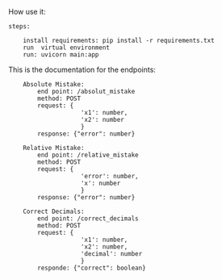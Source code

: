 How use it:

    steps:

        install requirements: pip install -r requirements.txt
        run  virtual environment
        run: uvicorn main:app 

This is the documentation for the endpoints:

        Absolute Mistake:
            end point: /absolut_mistake
            method: POST
            request: {
                        'x1': number,
                        'x2': number
                        }
            response: {"error": number}

        Relative Mistake:
            end point: /relative_mistake
            method: POST
            request: {
                        'error': number,
                        'x': number
                        }
            response: {"error": number}

        Correct Decimals:
            end point: /correct_decimals
            method: POST
            request: {
                        'x1': number,
                        'x2': number,
                        'decimal': number
                        }
            responde: {"correct": boolean}